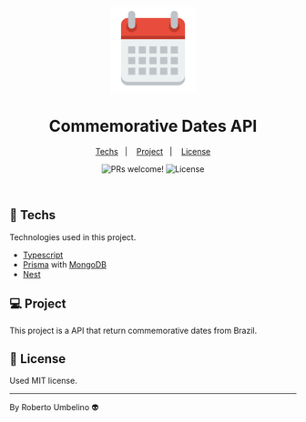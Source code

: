 <p align="center">
  <img alt="Commemorative Date" width="150" title="Commemorative Date" src=".github/icon.png" />
</p>

<h1 align="center">Commemorative Dates API</h1>

<p align="center">
  <a href="#-techs">Techs</a>&nbsp;&nbsp;&nbsp;|&nbsp;&nbsp;&nbsp;
  <a href="#-project">Project</a>&nbsp;&nbsp;&nbsp;|&nbsp;&nbsp;&nbsp;
  <a href="#-license">License</a>
</p>

<p align="center">
 <img src="https://img.shields.io/static/v1?label=PRs&message=welcome&color=8257E5&labelColor=000000" alt="PRs welcome!" />

  <img alt="License" src="https://img.shields.io/static/v1?label=license&message=MIT&color=8257E5&labelColor=000000">
</p>

<br>

## 🚀 Techs

Technologies used in this project.

- [Typescript](https://www.typescriptlang.org/)
- [Prisma](https://www.prisma.io/) with [MongoDB](https://www.mongodb.com/cloud/atlas/lp/try2?utm_content=na&utm_source=google&utm_campaign=gs_americas_brazil_search_core_brand_atlas_desktop&utm_term=mongo%20atlas&utm_medium=cpc_paid_search&utm_ad=e&utm_ad_campaign_id=12212624308)
- [Nest](https://nestjs.com/)

## 💻 Project

This project is a API that return commemorative dates from Brazil.

## 📝 License

Used MIT license.

---

By Roberto Umbelino 👽
